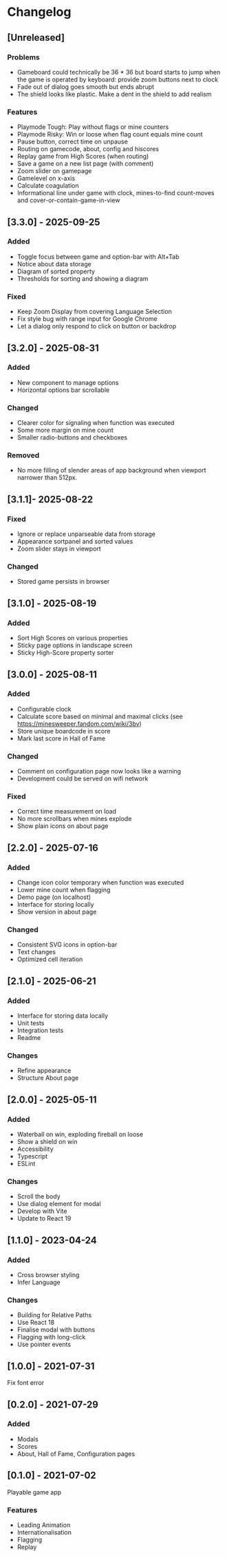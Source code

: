 # Changelog

## [Unreleased]

### Problems
- Gameboard could technically be 36 * 36 but board starts to jump when the game is operated by keyboard: provide zoom buttons next to clock
- Fade out of dialog goes smooth but ends abrupt
- The shield looks like plastic. Make a dent in the shield to add realism

### Features
- Playmode Tough: Play without flags or mine counters
- Playmode Risky: Win or loose when flag count equals mine count
- Pause button, correct time on unpause
- Routing on gamecode, about, config and hiscores
- Replay game from High Scores (when routing)
- Save a game on a new list page (with comment)
- Zoom slider on gamepage
- Gamelevel on x-axis
- Calculate coagulation
- Informational line under game with clock, mines-to-find count-moves and cover-or-contain-game-in-view

## [3.3.0] - 2025-09-25

### Added
- Toggle focus between game and option-bar with Alt+Tab
- Notice about data storage
- Diagram of sorted property
- Thresholds for sorting and showing a diagram

### Fixed
- Keep Zoom Display from covering Language Selection
- Fix style bug with range input for Google Chrome
- Let a dialog only respond to click on button or backdrop


## [3.2.0] - 2025-08-31

### Added
- New component to manage options
- Horizontal options bar scrollable

### Changed
- Clearer color for signaling when function was executed
- Some more margin on mine count 
- Smaller radio-buttons and checkboxes

### Removed
- No more filling of slender areas of app background when viewport narrower than 512px.


## [3.1.1]- 2025-08-22

### Fixed
- Ignore or replace unparseable data from storage
- Appearance sortpanel and sorted values
- Zoom slider stays in viewport

### Changed
- Stored game persists in browser


## [3.1.0] - 2025-08-19

### Added
- Sort High Scores on various properties
- Sticky page options in landscape screen
- Sticky High-Score property sorter


## [3.0.0] - 2025-08-11

### Added
- Configurable clock
- Calculate score based on minimal and maximal clicks (see https://minesweeper.fandom.com/wiki/3bv)
- Store unique boardcode in score
- Mark last score in Hall of Fame

### Changed
- Comment on configuration page now looks like a warning
- Development could be served on wifi network

### Fixed
- Correct time measurement on load
- No more scrollbars when mines explode
- Show plain icons on about page


## [2.2.0] - 2025-07-16

### Added
- Change icon color temporary when function was executed
- Lower mine count when flagging
- Demo page (on localhost)
- Interface for storing locally
- Show version in about page

### Changed
- Consistent SVG icons in option-bar
- Text changes
- Optimized cell iteration


## [2.1.0] - 2025-06-21

### Added
- Interface for storing data locally
- Unit tests
- Integration tests
- Readme

### Changes
- Refine appearance
- Structure About page


## [2.0.0] - 2025-05-11

### Added
- Waterball on win, exploding fireball on loose
- Show a shield on win
- Accessibility
- Typescript
- ESLint

### Changes
- Scroll the body
- Use dialog element for modal
- Develop with Vite
- Update to React 19


## [1.1.0] - 2023-04-24

### Added
- Cross browser styling
- Infer Language

### Changes
- Building for Relative Paths
- Use React 18
- Finalise modal with buttons
- Flagging with long-click
- Use pointer events


## [1.0.0] - 2021-07-31

Fix font error


## [0.2.0] - 2021-07-29

### Added
- Modals
- Scores
- About, Hall of Fame, Configuration pages

## [0.1.0] - 2021-07-02

Playable game app

### Features
- Leading Animation
- Internationalisation
- Flagging
- Replay


